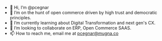 - 👋 Hi, I’m @pcegnar
- 👀 I’m on the hunt of open commerce driven by high trust and democratic principles.
- 🌱 I’m currently learning about Digital Transformation and next gen's CX.
- 💞️ I’m looking to collaborate on ERP, Open Commerce SAAS.
- 📫 How to reach me, email me at pcegnar@mugna.co

<!---
pcegnar/pcegnar is a ✨ special ✨ repository because its `README.md` (this file) appears on your GitHub profile.
You can click the Preview link to take a look at your changes.
--->
